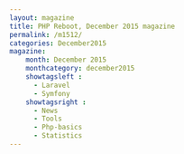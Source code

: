 ```yaml
---
layout: magazine
title: PHP Reboot, December 2015 magazine
permalink: /m1512/
categories: December2015
magazine:
    month: December 2015
    monthcategory: december2015
    showtagsleft :
      - Laravel
      - Symfony
    showtagsright :
      - News
      - Tools
      - Php-basics
      - Statistics
---
```

